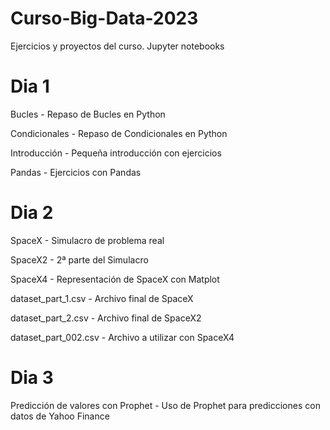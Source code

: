 # Curso-Big-Data-2023

Ejercicios y proyectos del curso. Jupyter notebooks

# Dia 1

Bucles - Repaso de Bucles en Python

Condicionales - Repaso de Condicionales en Python

Introducción - Pequeña introducción con ejercicios 

Pandas - Ejercicios con Pandas

# Dia 2

SpaceX - Simulacro de problema real

SpaceX2 - 2ª parte del Simulacro

SpaceX4 - Representación de SpaceX con Matplot

dataset_part_1.csv - Archivo final de SpaceX

dataset_part_2.csv - Archivo final de SpaceX2

dataset_part_002.csv - Archivo a utilizar con SpaceX4

# Dia 3

Predicción de valores con Prophet - Uso de Prophet para predicciones con datos de Yahoo Finance

